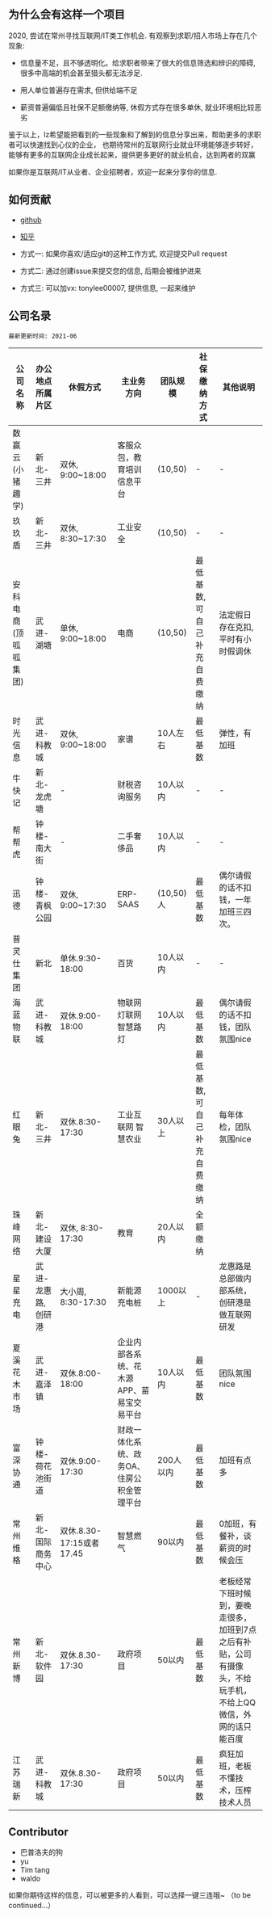 ## 为什么会有这样一个项目
2020, 尝试在常州寻找互联网/IT类工作机会. 有观察到求职/招人市场上存在几个现象:

- 信息量不足，且不够透明化。给求职者带来了很大的信息筛选和辨识的障碍, 很多中高端的机会甚至猎头都无法涉足.

- 用人单位普遍存在需求, 但供给端不足

- 薪资普遍偏低且社保不足额缴纳等, 休假方式存在很多单休, 就业环境相比较恶劣

鉴于以上，lz希望能把看到的一些现象和了解到的信息分享出来，帮助更多的求职者可以快速找到心仪的企业，
也期待常州的互联网行业就业环境能够逐步转好，能够有更多的互联网企业成长起来，提供更多更好的就业机会，达到两者的双赢

如果你是互联网/IT从业者、企业招聘者，欢迎一起来分享你的信息.


## 如何贡献
- [github](https://github.com/tonylee0329/cz_companies)
- [知乎](https://zhuanlan.zhihu.com/p/341488162)

- 方式一: 如果你喜欢/适应git的这种工作方式, 欢迎提交Pull request
- 方式二: 通过创建issue来提交您的信息, 后期会被维护进来
- 方式三: 可以加vx: tonylee00007, 提供信息, 一起来维护

## 公司名录
```
最新更新时间: 2021-06
```
|公司名称|办公地点所属片区|休假方式|主业务方向|团队规模|社保缴纳方式|其他说明|
|-|-|-|-|-|-|-|
|数赢云(小猪趣学)|新北-三井|双休, 9:00~18:00|客服众包，教育培训信息平台|(10,50)|-|-|
|玖玖盾|新北-三井|双休, 8:30~17:30|工业安全|(10,50)|-|-|
|安科电商(顶呱呱集团)|武进-湖塘|单休, 9:00~18:00|电商|(10,50)|最低基数,可自己补充自费缴纳|法定假日存在克扣, 平时有小时假调休|
|时光信息|武进-科教城|双休, 9:00~18:00|家谱|10人左右|最低基数|弹性，有加班|
|牛快记|新北-龙虎塘|-|财税咨询服务|10人以内|-|-|
|帮帮虎|钟楼-南大街|-|二手奢侈品|10人以内|-|-|
|迅德|钟楼-青枫公园|双休, 9:00~17:30|ERP-SAAS|(10,50)人|最低基数|偶尔请假的话不扣钱，一年加班三四次。|
|普灵仕集团|新北|单休.9:30-18:00|百货|10人以内|-|-|
|海蓝物联|武进-科教城|双休.9:00-18:00|物联网 灯联网 智慧路灯|10人以内|最低基数|偶尔请假的话不扣钱，团队氛围nice|
|红眼兔|新北-三井|双休.8:30-17:30|工业互联网 智慧农业|30人以上|最低基数,可自己补充自费缴纳|每年体检，团队氛围nice|
|珠峰网络|新北-建设大厦|双休, 8:30-17:30|教育|20人以内|全额缴纳||
|星星充电|武进-龙惠路,创研港|大小周, 8:30-17:30|新能源 充电桩|1000以上|-|龙惠路是总部做内部系统，创研港是做互联网研发|
|夏溪花木市场|武进-嘉泽镇|双休.8:00-18:00|企业内部各系统、花木源APP、苗易宝交易平台|10人以内|最低基数|团队氛围nice|
|富深协通|钟楼-荷花池街道|双休.9:00-17:30|财政一体化系统、政务OA、住房公积金管理平台|200人以内|最低基数|加班有点多|
|常州维格|新北-国际商务中心|双休.8.30-17:15或者17.45|智慧燃气|90以内|最低基数|0加班，有餐补，谈薪资的时候会压|
|常州新博|新北-软件园|双休.8.30-17:30|政府项目|50以内|最低基数|老板经常下班时候到，要晚走很多，加班到7点之后有补贴，公司有摄像头，不给玩手机，不给上QQ微信，外网的话只能百度|
|江苏瑞新|武进-科教城|双休.8.30-17:30|政府项目|50以内|最低基数|疯狂加班，老板不懂技术，压榨技术人员|



## Contributor

- 巴普洛夫的狗
- yu
- Tim tang
- waldo


如果你期待这样的信息，可以被更多的人看到，可以选择一键三连哦~
（to be continued...）



